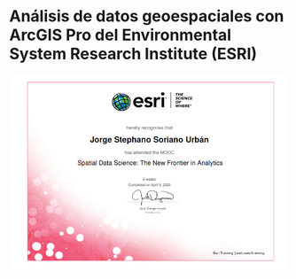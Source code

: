 
# Análisis de datos geoespaciales con ArcGIS Pro del Environmental System Research Institute (ESRI)
 
<img src="Certificado de ESRI.png?raw=true"/>
